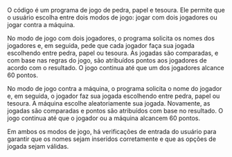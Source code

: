 O código é um programa de jogo de pedra, papel e tesoura. Ele permite que o usuário escolha entre dois modos de jogo: jogar com dois jogadores ou jogar contra a máquina.

No modo de jogo com dois jogadores, o programa solicita os nomes dos jogadores e, em seguida, pede que cada jogador faça sua jogada escolhendo entre pedra, papel ou tesoura. As jogadas são comparadas, e com base nas regras do jogo, são atribuídos pontos aos jogadores de acordo com o resultado. O jogo continua até que um dos jogadores alcance 60 pontos.

No modo de jogo contra a máquina, o programa solicita o nome do jogador e, em seguida, o jogador faz sua jogada escolhendo entre pedra, papel ou tesoura. A máquina escolhe aleatoriamente sua jogada. Novamente, as jogadas são comparadas e pontos são atribuídos com base no resultado. O jogo continua até que o jogador ou a máquina alcancem 60 pontos.

Em ambos os modos de jogo, há verificações de entrada do usuário para garantir que os nomes sejam inseridos corretamente e que as opções de jogada sejam válidas.